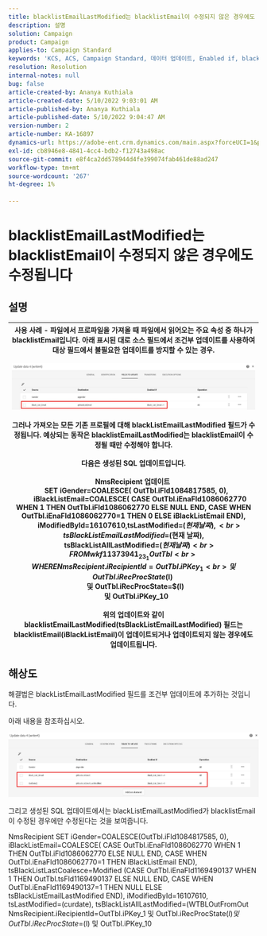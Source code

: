 ```yaml
---
title: blacklistEmailLastModified는 blacklistEmail이 수정되지 않은 경우에도 수정됩니다
description: 설명
solution: Campaign
product: Campaign
applies-to: Campaign Standard
keywords: 'KCS, ACS, Campaign Standard, 데이터 업데이트, Enabled if, blacklistEmail, blackListEmailLastModified'
resolution: Resolution
internal-notes: null
bug: false
article-created-by: Ananya Kuthiala
article-created-date: 5/10/2022 9:03:01 AM
article-published-by: Ananya Kuthiala
article-published-date: 5/10/2022 9:04:47 AM
version-number: 2
article-number: KA-16897
dynamics-url: https://adobe-ent.crm.dynamics.com/main.aspx?forceUCI=1&pagetype=entityrecord&etn=knowledgearticle&id=ca339ff7-3fd0-ec11-a7b5-0022480a8e40
exl-id: cb8946e8-4841-4cc4-bdb2-f12743a498ac
source-git-commit: e8f4ca2dd578944d4fe399074fab461de88ad247
workflow-type: tm+mt
source-wordcount: '267'
ht-degree: 1%

---
```


# blacklistEmailLastModified는 blacklistEmail이 수정되지 않은 경우에도 수정됩니다

## 설명



| 사용 사례 - 파일에서 프로파일을 가져올 때 파일에서 읽어오는 주요 속성 중 하나가 blacklistEmail입니다. 아래 표시된 대로 소스 필드에서 조건부 업데이트를 사용하여 대상 필드에서 불필요한 업데이트를 방지할 수 있는 경우.<br><br>![](assets/___cb339ff7-3fd0-ec11-a7b5-0022480a8e40___.jpeg)<br><br>그러나 가져오는 모든 기존 프로필에 대해 blackListEmailLastModified 필드가 수정됩니다. 예상되는 동작은 blacklistEmailLastModified는 blacklistEmail이 수정될 때만 수정해야 합니다.<br><br>다음은 생성된 SQL 업데이트입니다.<br><br>NmsRecipient 업데이트 <br>     SET iGender=COALESCE( OutTbl.iFld1084817585, 0),<br>         iBlackListEmail=COALESCE( CASE OutTbl.iEnaFld1086062770 WHEN 1 THEN OutTbl.iFld1086062770 ELSE NULL END, CASE WHEN OutTbl.iEnaFld1086062770=1 THEN 0 ELSE iBlackListEmail END),<br>         iModifiedById=16107610,tsLastModified=$(현재 날짜),<br>         tsBlackListEmailLastModified=$(현재 날짜),<br>         tsBlackListAllLastModified=$(현재 날짜) <br>    FROM wkf11373941_23_1 OutTbl <br>   WHERE NmsRecipient.iRecipientId=OutTbl.iPKey_1 <br>     및 OutTbl.iRecProcState$(l) <br>     및 OutTbl.iRecProcState=$(l) <br>     및 OutTbl.iPKey_10<br><br>위의 업데이트와 같이 blacklistEmailLastModified(tsBlackListEmailLastModified) 필드는 blacklistEmail(iBlackListEmail)이 업데이트되거나 업데이트되지 않는 경우에도 업데이트됩니다. |
| --- |



## 해상도


해결법은 blackListEmailLastModified 필드를 조건부 업데이트에 추가하는 것입니다.

아래 내용을 참조하십시오.

![](assets/46d6b7ee-ab97-eb11-b1ac-002248093c2a.png)

그리고 생성된 SQL 업데이트에서는 blackListEmailLastModified가 blacklistEmail이 수정된 경우에만 수정된다는 것을 보여줍니다.

NmsRecipient SET iGender=COALESCE(OutTbl.iFld1084817585, 0), iBlackListEmail=COALESCE( CASE OutTbl.iEnaFld1086062770 WHEN 1 THEN OutTbl.iFld1086062770 ELSE NULL END, CASE WHEN OutTbl.iEnaFld1086062770=1 THEN iBlackListEmail END), tsBlackListLastCoalesce=Modified (CASE OutTbl.iEnaFld1169490137 WHEN 1 THEN OutTbl.tsFld1169490137 ELSE NULL END, CASE WHEN OutTbl.iEnaFld1169490137=1 THEN NULL ELSE tsBlackListEmailLastModified END), iModifiedById=16107610, tsLastModified=(curdate), tsBlackListAllLastModified=(WTBLOutFromOut NmsRecipient.iRecipientId=OutTbl.iPKey_1 및 OutTbl.iRecProcState$(l) 및 OutTbl.iRecProcState=$(l) 및 OutTbl.iPKey_10
